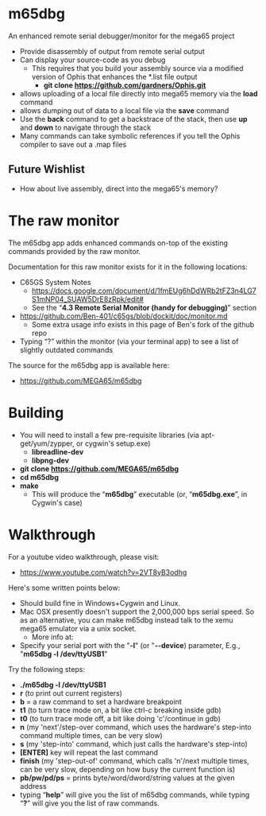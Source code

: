 # m65dbg
An enhanced remote serial debugger/monitor for the mega65 project

* Provide disassembly of output from remote serial output
* Can display your source-code as you debug
  * This requires that you build your assembly source via a modified version of Ophis that enhances the \*.list file output
    * **git clone https://github.com/gardners/Ophis.git**
* allows uploading of a local file directly into mega65 memory via the **load** command
* allows dumping out of data to a local file via the **save** command
* Use the **back** command to get a backstrace of the stack, then use **up** and **down** to navigate through the stack
* Many commands can take symbolic references if you tell the Ophis compiler to save out a .map files

## Future Wishlist
* How about live assembly, direct into the mega65's memory?

# The raw monitor

The m65dbg app adds enhanced commands on-top of the existing commands provided by the raw monitor.

Documentation for this raw monitor exists for it in the following locations:

* C65GS System Notes
  * https://docs.google.com/document/d/1fmEUg6hDdWRb2tFZ3n4LG7S1mNP04_SUAW5DrE8zRpk/edit#
  * See the “**4.3 Remote Serial Monitor (handy for debugging)**” section
* https://github.com/Ben-401/c65gs/blob/dockit/doc/monitor.md
  * Some extra usage info exists in this page of Ben's fork of the github repo
* Typing “?” within the monitor (via your terminal app) to see a list of slightly outdated commands

The source for the m65dbg app is available here:

* https://github.com/MEGA65/m65dbg

# Building

* You will need to install a few pre-requisite libraries (via apt-get/yum/zypper, or cygwin's setup.exe)
  * **libreadline-dev**
  * **libpng-dev**
* **git clone https://github.com/MEGA65/m65dbg**
* **cd m65dbg**
* **make**
  * This will produce the “**m65dbg**” executable (or, “**m65dbg.exe**”, in Cygwin's case)

# Walkthrough

For a youtube video walkthrough, please visit:

* https://www.youtube.com/watch?v=2VT8yB3odhg

Here's some written points below:

* Should build fine in Windows+Cygwin and Linux.
* Mac OSX presently doesn't support the 2,000,000 bps serial speed. So as an alternative, you can make m65dbg instead talk to the xemu mega65 emulator via a unix socket.
  * More info at: 
* Specify your serial port with the "**-l**" (or "**--device**) parameter, E.g., "**m65dbg -l /dev/ttyUSB1**"

Try the following steps:

* **./m65dbg -l /dev/ttyUSB1**
* **r** (to print out current registers)
* **b<addr>** = a raw command to set a hardware breakpoint
* **t1** (to turn trace mode on, a bit like ctrl-c breaking inside gdb)
* **t0** (to turn trace mode off, a bit like doing 'c'/continue in gdb)
* **n** (my 'next'/step-over command, which uses the hardware's step-into command multiple times, can be very slow)
* **s** (my 'step-into' command, which just calls the hardware's step-into)
* **[ENTER]** key will repeat the last command
* **finish** (my 'step-out-of' command, which calls 'n'/next multiple times, can be very slow, depending on how busy the current function is)
* **pb/pw/pd/ps** <addr> = prints byte/word/dword/string values at the given address
* typing “**help**” will give you the list of m65dbg commands, while typing “**?**” will give you the list of raw commands.

